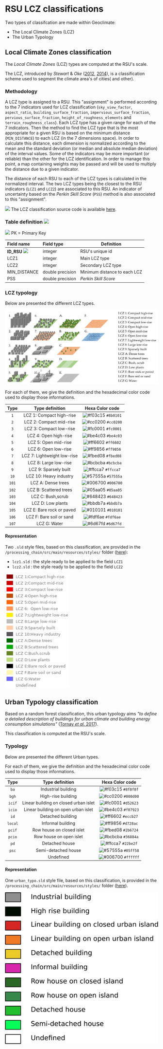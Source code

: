 # RSU LCZ classifications



Two types of classifcation are made within Geoclimate:

- The Local Climate Zones (LCZ)
- The Urban Typology



## Local Climate Zones classification



The *Local Climate Zones* (LCZ) types are computed at the RSU's scale.

The LCZ, introduced by *Stewart* & *Oke* ([2012](http://journals.ametsoc.org/doi/abs/10.1175/BAMS-D-11-00019.1), [2014](http://onlinelibrary.wiley.com/doi/10.1002/joc.3746/abstract)), is a classification scheme used to segment the climate area's of cities( and other).

### Methodology

A LCZ type is assigned to a RSU. This "assignment" is performed according to the 7 indicators used for LCZ classification (`sky_view_factor`, `aspect_ratio`, `building_surface_fraction`, `impervious_surface_fraction`, `pervious_surface_fraction`, `height_of_roughness_elements` and `terrain_roughness_class`). Each LCZ type has a given range for each of the 7 indicators. Then the method to find the LCZ type that is the most appropriate for a given RSU is based on the minimum distance (`MIN_DISTANCE`) to each LCZ (in the 7 dimensions space). In order to calculate this distance, each dimension is normalized according to the mean and the standard deviation (or median and absolute median deviation) of the interval values. Some of the indicators may be more important (or reliable) than the other for the LCZ identification. In order to manage this point, a map containing weights may be passed and will be used to multiply the distance due to a given indicator.

The distance of each RSU to each of the LCZ types is calculated in the normalized interval. The two LCZ types being the closest to the RSU indicators (`LCZ1` and `LCZ2`) are associated to this RSU. An indicator of uncertainty based on the *Perkin Skill Score* (`PSS`) method is also associated to this "assignment".



![](../../resources/images/common/icons/github.png) The LCZ classification source code is available [here](https://github.com/orbisgis/geoclimate/blob/master/geoindicators/src/main/groovy/org/orbisgis/geoindicators/TypologyClassification.groovy).

### Table definition ![](../../resources/images/common/icons/table.png)

![](../../resources/images/common/icons/pk.png) PK = Primary Key

| Field name                                                 | Field type       | Definition                   |
| :--------------------------------------------------------- | :--------------- | ---------------------------- |
| **ID_RSU** ![](../../resources/images/common/icons/pk.png) | integer          | RSU's unique id              |
| LCZ1                                                       | integer          | Main LCZ type                |
| LCZ2                                                       | integer          | Secondary LCZ type           |
| MIN_DISTANCE                                               | double precision | Minimum distance to each LCZ |
| PSS                                                        | double precision | *Perkin Skill Score*         |



### LCZ typology

Below are presented the different LCZ types. 

![lcz_typo](../../resources/images/chain_documentation/lcz_typo.png)

For each of them, we give the definition and the hexadecimal color code used to display those informations.

| Type  |       Type definition       |                       Hexa Color code                        |
| :---: | :-------------------------: | :----------------------------------------------------------: |
|  `1`  |  LCZ 1: Compact high-rise   | ![#f03c15](https://placehold.it/15/8B0101/000000?text=+) `#8b0101` |
|  `2`  |   LCZ 2: Compact mid-rise   | ![#cc0200](https://placehold.it/15/cc0200/000000?text=+) `#cc0200` |
|  `3`  |   LCZ 3: Compact low-rise   | ![#fc0001](https://placehold.it/15/fc0001/000000?text=+) `#fc0001` |
|  `4`  |    LCZ 4: Open high-rise    | ![#be4c03](https://placehold.it/15/be4c03/000000?text=+) `#be4c03` |
|  `5`  |    LCZ 5: Open mid-rise     | ![#ff6602](https://placehold.it/15/ff6602/000000?text=+) `#ff6602` |
|  `6`  |    LCZ 6: Open low-rise     | ![#ff9856](https://placehold.it/15/ff9856/000000?text=+) `#ff9856` |
|  `7`  | LCZ 7: Lightweight low-rise | ![#fbed08](https://placehold.it/15/fbed08/000000?text=+) `#fbed08` |
|  `8`  |    LCZ 8: Large low-rise    | ![#bcbcba](https://placehold.it/15/bcbcba/000000?text=+) `#bcbcba` |
|  `9`  |    LCZ 9: Sparsely built    | ![#ffcca7](https://placehold.it/15/ffcca7/000000?text=+) `#ffcca7` |
| `10`  |   LCZ 10: Heavy industry    | ![#57555a](https://placehold.it/15/57555a/000000?text=+) `#57555a` |
| `101` |     LCZ A: Dense trees      | ![#006700](https://placehold.it/15/006700/000000?text=+) `#006700` |
| `102` |   LCZ B: Scattered trees    | ![#05aa05](https://placehold.it/15/05aa05/000000?text=+) `#05aa05` |
| `103` |      LCZ C: Bush,scrub      | ![#648423](https://placehold.it/15/648423/000000?text=+) `#648423` |
| `104` |      LCZ D: Low plants      | ![#bbdb7a](https://placehold.it/15/bbdb7a/000000?text=+) `#bbdb7a` |
| `105` |  LCZ E: Bare rock or paved  | ![#010101](https://placehold.it/15/010101/000000?text=+) `#010101` |
| `106` |  LCZ F: Bare soil or sand   | ![#fdf6ae](https://placehold.it/15/fdf6ae/000000?text=+) `#fdf6ae` |
| `107` |        LCZ G: Water         | ![#6d67fd](https://placehold.it/15/6d67fd/000000?text=+) `#6d67fd` |

#### Representation


Two `.sld` style files, based on this classification, are provided in the `/processing_chain/src/main/resources/styles/` folder ([here](https://github.com/orbisgis/geoclimate/tree/master/processingchain/src/main/resources/styles)):

- `lcz1.sld` : the style ready to be applied to the field `LCZ1`
- `lcz2.sld` : the style ready to be applied to the field `LCZ2`

![](../../resources/images/chain_documentation/lcz_legend.png)



## Urban Typology classification

Based on a random forest classification, this urban typology aims *"to define a detailed description of buildings for urban climate and building energy consumption simulations"* ([Tornay *et al*. 2017](https://doi.org/10.1016/j.uclim.2017.03.002)).

This classification is computed at the RSU's scale.



### Typology

Below are presented the different Urban types. 

For each of them, we give the definition and the hexadecimal color code used to display those informations.

|  Type   |            Type definition            |                       Hexa Color code                        |
| :-----: | :-----------------------------------: | :----------------------------------------------------------: |
|  `ba`   |          Industrial building          | ![#f03c15](https://placehold.it/15/8f8f8f/000000?text=+) `#8f8f8f` |
|  `bgh`  |          High-rise building           | ![#cc0200](https://placehold.it/15/000d00/000000?text=+) `#000d00` |
| `icif`  | Linear building on closed urban islet | ![#fc0001](https://placehold.it/15/d52623/000000?text=+) `#d52623` |
| `icio`  |  Linear building on open urban islet  | ![#be4c03](https://placehold.it/15/f07923/000000?text=+) `#f07923` |
|  `id`   |           Detached building           | ![#ff6602](https://placehold.it/15/eccb27/000000?text=+) `#eccb27` |
| `local` |           Informal building           | ![#ff9856](https://placehold.it/15/d728ac/000000?text=+) `#d728ac` |
| `pcif`  |       Row house on closed islet       | ![#fbed08](https://placehold.it/15/2b6724/000000?text=+) `#2b6724` |
| `pcio`  |        Row house on open islet        | ![#bcbcba](https://placehold.it/15/36884a/000000?text=+) `#36884a` |
|  `pd`   |            Detached house             | ![#ffcca7](https://placehold.it/15/22be2f/000000?text=+) `#22be2f` |
|  `psc`  |          Semi-detached house          | ![#57555a](https://placehold.it/15/05ff58/000000?text=+) `#05ff58` |
|         |               Undefined               | ![#006700](https://placehold.it/15/ffffff/000000?text=+) `#ffffff` |

#### Representation


One `urban_typo.sld` style file, based on this classification, is provided in the `/processing_chain/src/main/resources/styles/` folder ([here](https://github.com/orbisgis/geoclimate/tree/master/processingchain/src/main/resources/styles)).

![](../../resources/images/chain_documentation/urban_typo_legend.png)



